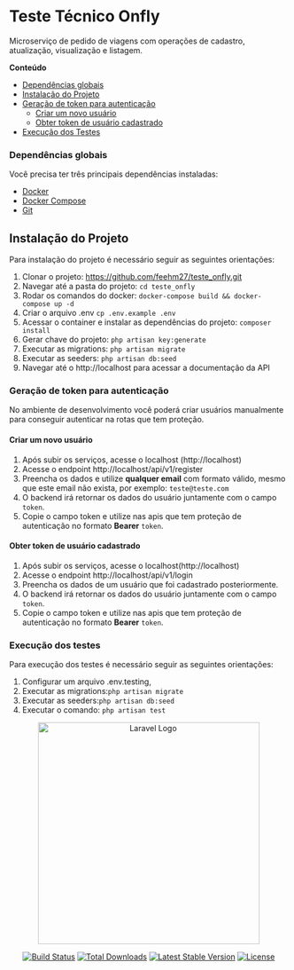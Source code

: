 
# Teste Técnico Onfly

Microserviço de pedido de viagens com operações de cadastro, atualização, visualização e listagem.

**Conteúdo**

- [Dependências globais](#dependências-globais)
- [Instalação do Projeto](#instalação-do-projeto)
- [Geração de token para autenticação](#geração-de-token-para-autenticação)
    - [Criar um novo usuário](#criar-um-novo-usuário)
    - [Obter token de usuário cadastrado](#obter-token-de-usuário-cadastrado)
- [Execução dos Testes](#execução-dos-testes)

### Dependências globais

Você precisa ter três principais dependências instaladas:

- [Docker](https://www.docker.com/get-started)
- [Docker Compose](https://docs.docker.com/compose/)
- [Git](https://git-scm.com/)

## Instalação do Projeto

Para instalação do projeto é necessário seguir as seguintes orientações:

1. Clonar o projeto: https://github.com/feehm27/teste_onfly.git
2. Navegar até a pasta do projeto: ``` cd teste_onfly ```
3. Rodar os comandos do docker: ```docker-compose build && docker-compose up -d```
4. Criar o arquivo .env ``` cp .env.example .env ```
6. Acessar o container e instalar as dependências do projeto: ``` composer install ```
7. Gerar chave do projeto: ``` php artisan key:generate ```
8. Executar as migrations: ```php artisan migrate ```
9. Executar as seeders: ``` php artisan db:seed ```
10. Navegar até o http://localhost para acessar a documentação da API

### Geração de token para autenticação

No ambiente de desenvolvimento você poderá criar usuários manualmente para conseguir autenticar na rotas que tem proteção.

#### Criar um novo usuário

1. Após subir os serviços, acesse o localhost (http://localhost)
2. Acesse o endpoint http://localhost/api/v1/register
3. Preencha os dados e utilize **qualquer email** com formato válido, mesmo que este email não exista, por exemplo: `teste@teste.com`
4. O backend irá retornar os dados do usuário juntamente com o campo `token`.
5. Copie o campo token e utilize nas apis que tem proteção de autenticação no formato **Bearer** `token`.

#### Obter token de usuário cadastrado
1. Após subir os serviços, acesse o localhost(http://localhost)
2. Acesse o endpoint http://localhost/api/v1/login
3. Preencha os dados de um usuário que foi cadastrado posteriormente.
4. O backend irá retornar os dados do usuário juntamente com o campo `token`.
5. Copie o campo token e utilize nas apis que tem proteção de autenticação no formato **Bearer** `token`.

### Execução dos testes

Para execução dos testes é necessário seguir as seguintes orientações:

1. Configurar um arquivo .env.testing,
2. Executar as migrations:``` php artisan migrate ```
3. Executar as seeders:``` php artisan db:seed ```
4. Executar o comando: ``` php artisan test ```

<p align="center"><a href="https://laravel.com" target="_blank"><img src="https://raw.githubusercontent.com/laravel/art/master/logo-lockup/5%20SVG/2%20CMYK/1%20Full%20Color/laravel-logolockup-cmyk-red.svg" width="400" alt="Laravel Logo"></a></p>

<p align="center">
<a href="https://github.com/laravel/framework/actions"><img src="https://github.com/laravel/framework/workflows/tests/badge.svg" alt="Build Status"></a>
<a href="https://packagist.org/packages/laravel/framework"><img src="https://img.shields.io/packagist/dt/laravel/framework" alt="Total Downloads"></a>
<a href="https://packagist.org/packages/laravel/framework"><img src="https://img.shields.io/packagist/v/laravel/framework" alt="Latest Stable Version"></a>
<a href="https://packagist.org/packages/laravel/framework"><img src="https://img.shields.io/packagist/l/laravel/framework" alt="License"></a>
</p>

